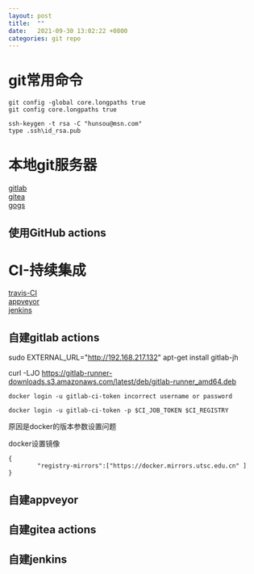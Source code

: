 ```yaml
---
layout: post
title:  ""
date:   2021-09-30 13:02:22 +0800
categories: git repo
---
```


# git常用命令
```
git config -global core.longpaths true
git config core.longpaths true
```

```
ssh-keygen -t rsa -C "hunsou@msn.com"
type .ssh\id_rsa.pub
```


# 本地git服务器
[gitlab](https://gitlab.com)    
[gitea](https://gitea.io)    
[gogs](https://gog.io)    

## 使用GitHub actions

# CI-持续集成
[travis-CI](https://travis-ci.com)    
[appveyor](https://ci.appveyor.com)    
[jenkins](https://jenkins.io)    

## 自建gitlab actions

sudo EXTERNAL_URL="http://192.168.217.132" apt-get install gitlab-jh

curl -LJO https://gitlab-runner-downloads.s3.amazonaws.com/latest/deb/gitlab-runner_amd64.deb


```
docker login -u gitlab-ci-token incorrect username or password
```
```
docker login -u gitlab-ci-token -p $CI_JOB_TOKEN $CI_REGISTRY
```
原因是docker的版本参数设置问题



docker设置镜像
```
{
        "registry-mirrors":["https://docker.mirrors.utsc.edu.cn" ]
}
```

## 自建appveyor

## 自建gitea actions

## 自建jenkins
